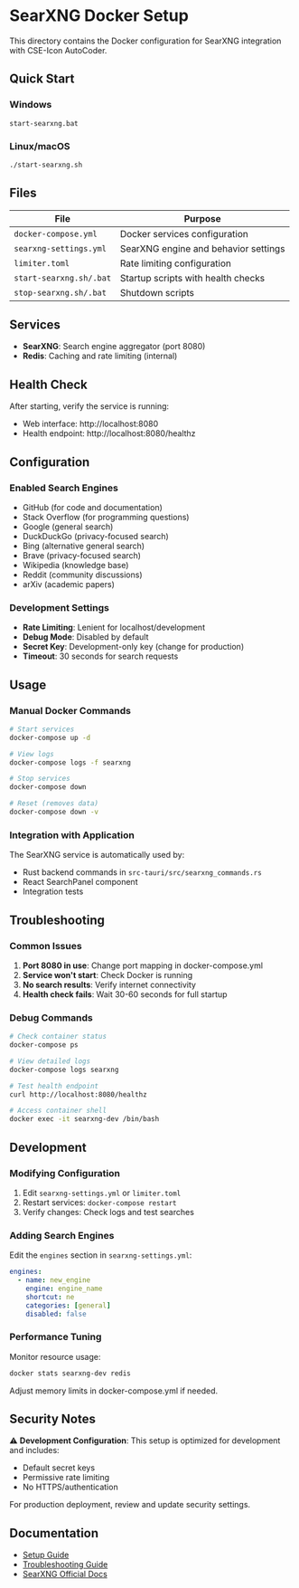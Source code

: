 # SearXNG Docker Setup

This directory contains the Docker configuration for SearXNG integration with CSE-Icon AutoCoder.

## Quick Start

### Windows
```batch
start-searxng.bat
```

### Linux/macOS
```bash
./start-searxng.sh
```

## Files

| File | Purpose |
|------|---------|
| `docker-compose.yml` | Docker services configuration |
| `searxng-settings.yml` | SearXNG engine and behavior settings |
| `limiter.toml` | Rate limiting configuration |
| `start-searxng.sh/.bat` | Startup scripts with health checks |
| `stop-searxng.sh/.bat` | Shutdown scripts |

## Services

- **SearXNG**: Search engine aggregator (port 8080)
- **Redis**: Caching and rate limiting (internal)

## Health Check

After starting, verify the service is running:
- Web interface: http://localhost:8080
- Health endpoint: http://localhost:8080/healthz

## Configuration

### Enabled Search Engines

- GitHub (for code and documentation)
- Stack Overflow (for programming questions)
- Google (general search)
- DuckDuckGo (privacy-focused search)
- Bing (alternative general search)
- Brave (privacy-focused search)
- Wikipedia (knowledge base)
- Reddit (community discussions)
- arXiv (academic papers)

### Development Settings

- **Rate Limiting**: Lenient for localhost/development
- **Debug Mode**: Disabled by default
- **Secret Key**: Development-only key (change for production)
- **Timeout**: 30 seconds for search requests

## Usage

### Manual Docker Commands

```bash
# Start services
docker-compose up -d

# View logs
docker-compose logs -f searxng

# Stop services
docker-compose down

# Reset (removes data)
docker-compose down -v
```

### Integration with Application

The SearXNG service is automatically used by:
- Rust backend commands in `src-tauri/src/searxng_commands.rs`
- React SearchPanel component
- Integration tests

## Troubleshooting

### Common Issues

1. **Port 8080 in use**: Change port mapping in docker-compose.yml
2. **Service won't start**: Check Docker is running
3. **No search results**: Verify internet connectivity
4. **Health check fails**: Wait 30-60 seconds for full startup

### Debug Commands

```bash
# Check container status
docker-compose ps

# View detailed logs
docker-compose logs searxng

# Test health endpoint
curl http://localhost:8080/healthz

# Access container shell
docker exec -it searxng-dev /bin/bash
```

## Development

### Modifying Configuration

1. Edit `searxng-settings.yml` or `limiter.toml`
2. Restart services: `docker-compose restart`
3. Verify changes: Check logs and test searches

### Adding Search Engines

Edit the `engines` section in `searxng-settings.yml`:

```yaml
engines:
  - name: new_engine
    engine: engine_name
    shortcut: ne
    categories: [general]
    disabled: false
```

### Performance Tuning

Monitor resource usage:
```bash
docker stats searxng-dev redis
```

Adjust memory limits in docker-compose.yml if needed.

## Security Notes

⚠️ **Development Configuration**: This setup is optimized for development and includes:
- Default secret keys
- Permissive rate limiting
- No HTTPS/authentication

For production deployment, review and update security settings.

## Documentation

- [Setup Guide](../../docs/searxng-setup.md)
- [Troubleshooting Guide](../../docs/searxng-troubleshooting.md)
- [SearXNG Official Docs](https://docs.searxng.org/)